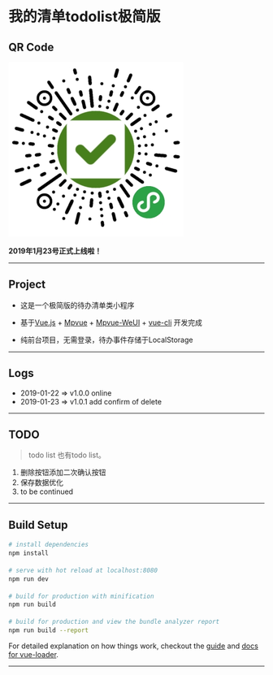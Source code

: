# 我的清单todolist极简版

## QR Code

![QR](./static/qrcode.jpg)

**2019年1月23号正式上线啦！** 

-------

## Project

- 这是一个极简版的待办清单类小程序

- 基于[Vue.js](https://cn.vuejs.org/) + [Mpvue](http://mpvue.com/) + [Mpvue-WeUI](https://kuangpf.com/mpvue-weui/#/) + [vue-cli](https://cli.vuejs.org/zh/guide/cli-service.html) 开发完成

- 纯前台项目，无需登录，待办事件存储于LocalStorage

-----

## Logs

- 2019-01-22 => v1.0.0 online
- 2019-01-23 => v1.0.1 add confirm of delete

----

## TODO

> todo list 也有todo list。

1. 删除按钮添加二次确认按钮
2. 保存数据优化
3. to be continued

----

## Build Setup

``` bash
# install dependencies
npm install

# serve with hot reload at localhost:8080
npm run dev

# build for production with minification
npm run build

# build for production and view the bundle analyzer report
npm run build --report
```

For detailed explanation on how things work, checkout the [guide](http://vuejs-templates.github.io/webpack/) and [docs for vue-loader](http://vuejs.github.io/vue-loader).

----

